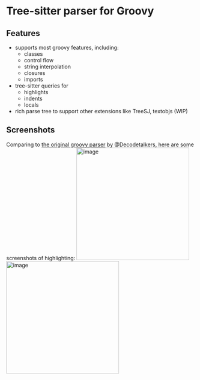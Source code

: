 # Tree-sitter parser for Groovy

## Features
- supports most groovy features, including:
   - classes
   - control flow
   - string interpolation
   - closures
   - imports
- tree-sitter queries for
  - highlights
  - indents
  - locals
- rich parse tree to support other extensions like TreeSJ, textobjs (WIP)

## Screenshots
Comparing to [the original groovy parser](https://github.com/Decodetalkers/tree-sitter-groovy) 
by @Decodetalkers, here are some screenshots of highlighting:
<img width="300" alt="image" src="https://github.com/murtaza64/tree-sitter-groovy/assets/13615693/137a74cc-2e82-4def-8fd4-67eb88f38221">
<img width="300" alt="image" src="https://github.com/murtaza64/tree-sitter-groovy/assets/13615693/64669396-4366-4bf4-9e92-682ec6cf0dfd">



